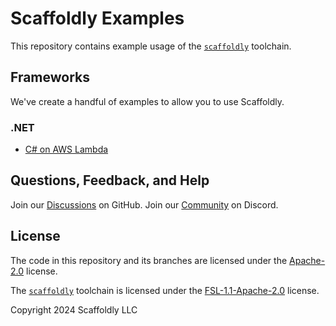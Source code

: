 # Scaffoldly Examples

This repository contains example usage of the [`scaffoldly`](https://scaffoldly.dev) toolchain.

## Frameworks

We've create a handful of examples to allow you to use Scaffoldly.

### .NET

- [C# on AWS Lambda](https://github.com/scaffoldly/scaffoldly-examples/tree/dotnet-csharp)

## Questions, Feedback, and Help

Join our [Discussions](https://github.com/scaffoldly/scaffoldly/discussions) on GitHub.
Join our [Community](https://scaffoldly.dev/community) on Discord.

## License

The code in this repository and its branches are licensed under the [Apache-2.0](LICENSE.md) license.

The [`scaffoldly`](https://github.com/scaffoldly/scaffoldly) toolchain is licensed under the [FSL-1.1-Apache-2.0](https://github.com/scaffoldly/scaffoldly?tab=License-1-ov-file) license.

Copyright 2024 Scaffoldly LLC
